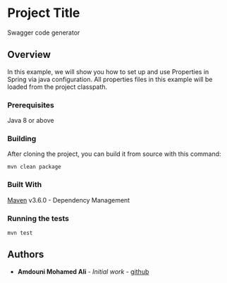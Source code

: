 # Project Title

Swagger code generator

## Overview

In this example, we will show you how to set up and use Properties in Spring via java configuration.
All properties files in this example will be loaded from the project classpath.

### Prerequisites

Java 8 or above

### Building

After cloning the project, you can build it from source with this command:

```
mvn clean package
```

### Built With

[Maven](https://maven.apache.org/) v3.6.0 - Dependency Management


### Running the tests

```
mvn test
```

## Authors

* **Amdouni Mohamed Ali** - *Initial work* - [github](https://github.com/amdouni-mohamed-ali)
